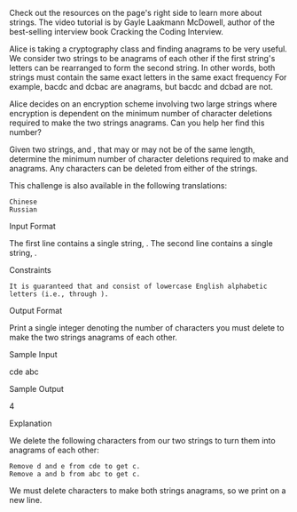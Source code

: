 Check out the resources on the page's right side to learn more about strings. The video tutorial is by Gayle Laakmann McDowell, author of the best-selling interview book Cracking the Coding Interview.

Alice is taking a cryptography class and finding anagrams to be very useful. We consider two strings to be anagrams of each other if the first string's letters can be rearranged to form the second string. In other words, both strings must contain the same exact letters in the same exact frequency For example, bacdc and dcbac are anagrams, but bacdc and dcbad are not.

Alice decides on an encryption scheme involving two large strings where encryption is dependent on the minimum number of character deletions required to make the two strings anagrams. Can you help her find this number?

Given two strings, and , that may or may not be of the same length, determine the minimum number of character deletions required to make and anagrams. Any characters can be deleted from either of the strings.

This challenge is also available in the following translations:

    Chinese
    Russian

Input Format

The first line contains a single string, .
The second line contains a single string, .

Constraints

    It is guaranteed that and consist of lowercase English alphabetic letters (i.e., through ).

Output Format

Print a single integer denoting the number of characters you must delete to make the two strings anagrams of each other.

Sample Input

cde
abc

Sample Output

4

Explanation

We delete the following characters from our two strings to turn them into anagrams of each other:

    Remove d and e from cde to get c.
    Remove a and b from abc to get c.

We must delete characters to make both strings anagrams, so we print on a new line.